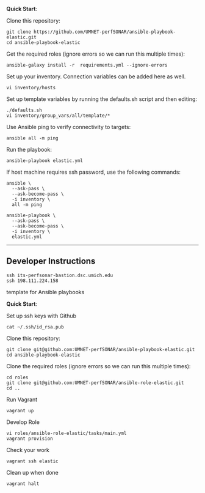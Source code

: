 **Quick Start**:

Clone this repository:

```
git clone https://github.com/UMNET-perfSONAR/ansible-playbook-elastic.git
cd ansible-playbook-elastic
```

Get the required roles (ignore errors so we can run this multiple times):

```
ansible-galaxy install -r  requirements.yml --ignore-errors
```

Set up your inventory.  Connection variables can be added here as well.

```
vi inventory/hosts
```

Set up template variables by running the defaults.sh script and then editing:

```
./defaults.sh
vi inventory/group_vars/all/template/*
```

Use Ansible ping to verify connectivity to targets:

```
ansible all -m ping
```

Run the playbook:

```
ansible-playbook elastic.yml
```

If host machine requires ssh password, use the following commands:

```
ansible \
  --ask-pass \
  --ask-become-pass \
  -i inventory \
  all -m ping
  
ansible-playbook \
  --ask-pass \
  --ask-become-pass \
  -i inventory \
  elastic.yml
```

----------------------
Developer Instructions
----------------------

```
ssh its-perfsonar-bastion.dsc.umich.edu
ssh 198.111.224.158
```

template for Ansible playbooks

**Quick Start**:

Set up ssh keys with Github

```
cat ~/.ssh/id_rsa.pub
```

Clone this repository:

```
git clone git@github.com:UMNET-perfSONAR/ansible-playbook-elastic.git
cd ansible-playbook-elastic
```

Clone the required roles (ignore errors so we can run this multiple times):

```
cd roles
git clone git@github.com:UMNET-perfSONAR/ansible-role-elastic.git
cd ..
```

Run Vagrant

```
vagrant up
```

Develop Role
```
vi roles/ansible-role-elastic/tasks/main.yml
vagrant provision
```

Check your work
```
vagrant ssh elastic
```

Clean up when done
```
vagrant halt
```
